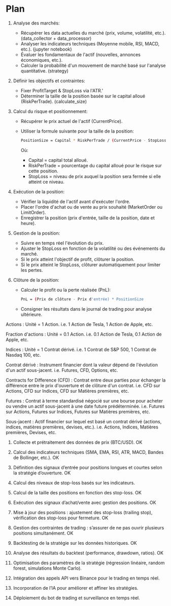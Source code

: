 # Plan

1. Analyse des marchés:
   - Récupérer les data actuelles du marché (prix, volume, volatilité, etc.). (data_collector + data_processor)
   - Analyser les indicateurs techniques (Moyenne mobile, RSI, MACD, etc.). (jupyter notebook)
   - Évaluer les fondamentaux de l'actif (nouvelles, annonces économiques, etc.).
   - Calculer la probabilité d'un mouvement de marché basé sur l'analyse quantitative. (strategy)

2. Définir les objectifs et contraintes:
   - Fixer ProfitTarget & StopLoss via l'ATR.'
   - Déterminer la taille de la position basée sur le capital alloué (RiskPerTrade). (calculate_size)

3. Calcul du risque et positionnement:
   - Récupérer le prix actuel de l'actif (CurrentPrice).
   <!-- - Calculer la volatilité du marché ou de l'actif pour ajuster le risque. -->
   - Utiliser la formule suivante pour la taille de la position:

     ```bash
     PositionSize = Capital * RiskPerTrade / (CurrentPrice - StopLoss)
     ```

     Où:
     - Capital = capital total alloué.
     - RiskPerTrade = pourcentage du capital alloué pour le risque sur cette position.
     - StopLoss = niveau de prix auquel la position sera fermée si elle atteint ce niveau.

4. Exécution de la position:
   - Vérifier la liquidité de l'actif avant d'exécuter l'ordre.
   - Placer l'ordre d'achat ou de vente au prix souhaité (MarketOrder ou LimitOrder).
   - Enregistrer la position (prix d'entrée, taille de la position, date et heure).

5. Gestion de la position:
   - Suivre en temps réel l'évolution du prix.
   - Ajuster le StopLoss en fonction de la volatilité ou des événements du marché.
   - Si le prix atteint l'objectif de profit, clôturer la position.
   - Si le prix atteint le StopLoss, clôturer automatiquement pour limiter les pertes.

6. Clôture de la position:
   - Calculer le profit ou la perte réalisée (PnL):

     ```bash
     PnL = (Prix de clôture - Prix d'entrée) * PositionSize
     ```

   - Consigner les résultats dans le journal de trading pour analyse ultérieure.










Actions : Unité = 1 Action.
i.e. 1 Action de Tesla, 1 Action de Apple, etc.

Fraction d'actions : Unité = 0.1 Action.
i.e. 0.1 Action de Tesla, 0.1 Action de Apple, etc.

Indices : Unité = 1 Contrat dérivé.
i.e. 1 Contrat de S&P 500, 1 Contrat de Nasdaq 100, etc.

Contrat dérivé : Instrument financier dont la valeur dépend de l'évolution d'un actif sous-jacent.
i.e. Futures, CFD, Options, etc.

Contracts for Difference (CFD) : Contrat entre deux parties pour échanger la différence entre le prix d'ouverture et de clôture d'un contrat.
i.e. CFD sur Actions, CFD sur Indices, CFD sur Matières premières, etc.

Futures : Contrat à terme standardisé négocié sur une bourse pour acheter ou vendre un actif sous-jacent à une date future prédéterminée.
i.e. Futures sur Actions, Futures sur Indices, Futures sur Matières premières, etc.

Sous-jacent : Actif financier sur lequel est basé un contrat dérivé (actions, indices, matières premières, devises, etc.).
i.e. Actions, Indices, Matières premières, Devises, etc.

1. Collecte et prétraitement des données de prix (BTC/USD).
OK
2. Calcul des indicateurs techniques (SMA, EMA, RSI, ATR, MACD, Bandes de Bollinger, etc.).
OK
3. Définition des signaux d’entrée pour positions longues et courtes selon la stratégie d’ouverture.
OK
4. Calcul des niveaux de stop-loss basés sur les indicateurs.

5. Calcul de la taille des positions en fonction des stop-loss.
OK
6. Exécution des signaux d’achat/vente avec gestion des positions.
OK
7. Mise à jour des positions : ajustement des stop-loss (trailing stop), vérification des stop-loss pour fermeture.
OK
8. Gestion des contraintes de trading : s’assurer de ne pas ouvrir plusieurs positions simultanément.
OK
9. Backtesting de la stratégie sur les données historiques.
OK
10.   Analyse des résultats du backtest (performance, drawdown, ratios).
OK
11.   Optimisation des paramètres de la stratégie (régression linéaire, random forest, simulations Monte Carlo).
12.   Intégration des appels API vers Binance pour le trading en temps réel.
13.   Incorporation de l’IA pour améliorer et affiner les stratégies.
14.   Déploiement du bot de trading et surveillance en temps réel.
